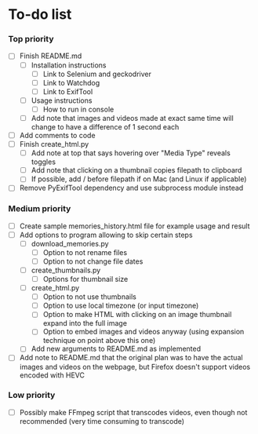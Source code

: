 # To-do list

### Top priority
- [ ] Finish README.md
  - [ ] Installation instructions
    - [ ] Link to Selenium and geckodriver
	- [ ] Link to Watchdog
	- [ ] Link to ExifTool
  - [ ] Usage instructions
    - [ ] How to run in console
  - [ ] Add note that images and videos made at exact same time will change to have a difference of 1 second each
- [ ] Add comments to code
- [ ] Finish create_html.py
  - [ ] Add note at top that says hovering over "Media Type" reveals toggles
  - [ ] Add note that clicking on a thumbnail copies filepath to clipboard
  - [ ] If possible, add / before filepath if on Mac (and Linux if applicable)
- [ ] Remove PyExifTool dependency and use subprocess module instead

### Medium priority
- [ ] Create sample memories_history.html file for example usage and result
- [ ] Add options to program allowing to skip certain steps
  - [ ] download_memories.py
    - [ ] Option to not rename files
    - [ ] Option to not change file dates
  - [ ] create_thumbnails.py
    - [ ] Options for thumbnail size
  - [ ] create_html.py
    - [ ] Option to not use thumbnails
	- [ ] Option to use local timezone (or input timezone)
    - [ ] Option to make HTML with clicking on an image thumbnail expand into the full image
	- [ ] Option to embed images and videos anyway (using expansion technique on point above this one)
  - [ ] Add new arguments to README.md as implemented
- [ ] Add note to README.md that the original plan was to have the actual images and videos on the webpage, but Firefox doesn't support videos encoded with HEVC

### Low priority
- [ ] Possibly make FFmpeg script that transcodes videos, even though not recommended (very time consuming to transcode)
